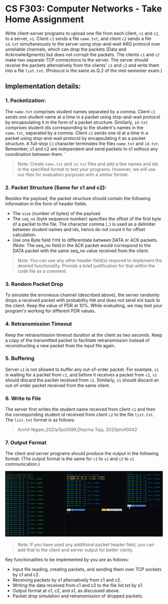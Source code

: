 # CS F303: Computer Networks - Take Home Assignment

Write client-server  programs  to  upload  one  file  from  each  client,  `c1`  and  `c2`,  to  a server,  `s1`.  Client  `c1`  sends a  file  `name.txt`,  and  client `c2` sends  a  file  `id.txt` simultaneously  to  the  server using  stop-and-wait  ARQ  protocol  over  unreliable  channels,  which  can  drop  the  packets  (Data  and Acknowledgments)  but  does  not  corrupt  the  packets.  The  clients  `c1`  and  `c2`  make  two  separate  TCP connections to the server. The server should receive the packets alternatively from the clients' `c1` and `c2` and write them into a file `list.txt`. (Protocol is the same as Q.2 of the mid-semester exam.)

## Implementation details: 
### 1.  Packetization:  
The  `name.txt`  comprises  student  names  separated  by  a  comma.  Client  `c1`  sends  one student name at a time in a packet using stop-and-wait protocol by encapsulating it in the form of a packet structure. Similarly, `id.txt` comprises student ids corresponding to the student's names in the `name.txt`, separated  by  a  comma.  Client  `c2`  sends  one  id  at  a  time  in  a  packet  using  stop-and-wait  protocol  by 
encapsulating it  as a packet  structure. A  full-stop (.) character terminates  the  files `name.txt` and `id.txt`. 
Remember, c1 and c2 are independent and send packets to s1 without any coordination between them. 
`
> Note: Create `name.txt` and `id.txt` files and add a few names and ids in the specified format to test your 
programs. However, we will use our files for evaluation purposes with a similar format. 

### 2. Packet Structure (Same for c1 and c2): 
Besides the payload, the packet structure should contain the 
following information in the form of header fields.  
- The `size` (number of bytes) of the payload  
- The `seq_no` (byte sequence number) specifies the offset of the first byte of a packet to the file. 
The  character  comma  (`,`)  is  used  as  a  delimiter  between  student  names  and  ids,  hence  do  not 
count it for offset calculation.  
- Use one Byte field `TYPE` to differentiate between DATA or ACK packets. (Note: The seq_no field 
in  the  ACK  packet  would correspond  to  the DATA  packet  with the same  seq_no  value  received 
from the client. 

> Note: You can use any other header field(s) required to implement the desired functionality. Provide a  brief justification for that within the code file as a comment. 

### 3.  Random Packet Drop
To  simulate  the  erroneous  channel  (described  above),  the  server  randomly  drops  a  received  packet 
with  probability  `PDR`  and  does  not  send  `ACK`  back  to  the  client.  Keep  the  value  of  PDR  at  10%.  While 
evaluating, we may test your program's working for different PDR values.  

### 4. Retransmission Timeout
Keep the retransmission timeout duration at the client as two seconds. Keep a copy of the transmitted packet to facilitate retransmission instead of reconstructing a new packet from the input file again.  
 
### 5. Buffering
Server `s1` is not allowed to buffer any out-of-order packet. For example, `s1` is waiting for a packet from 
`c1`, and before it receives a packet from `c2`, `s1` should discard the  packet received from `c2`. Similarly, `s1`
should discard an out-of-order packet received from the same client.   

### 6. Write to File
The server first writes the student name received from client `c1` and then the corresponding student id 
received from client `c2` to the file `list.txt`. The `list.txt` format is as follows:  
> Archit Nigam,2021a7ps0089,Dharma Teja, 2020phxf0042

### 7. Output Format
The client and server programs should produce the output in the following format: (The output format is the same for `c1` to `s1` and `c2` to `s1` communication.)  

![](./output.png)
> Note:  If  you  have  used  any  additional  packet  header  field,  you  can  add  that  to  the  client  and  server 
output for better clarity. 
                       
Key functionalities to be implemented by you are as follows: 
- Input file reading, creating packets, and sending them over TCP sockets by c1 and c2. 
- Receiving packets by s1 alternatively from c1 and c2. 
- Writing the data received from c1 and c2 to the file list.txt by s1. 
- Output format at c1, c2, and s1, as discussed above. 
- Packet drop simulation and retransmission of dropped packets.
